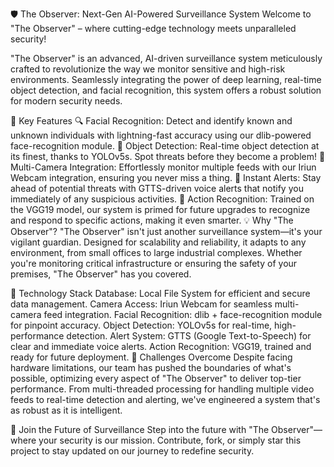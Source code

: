 🛡️ The Observer: Next-Gen AI-Powered Surveillance System
Welcome to "The Observer" – where cutting-edge technology meets unparalleled security!

"The Observer" is an advanced, AI-driven surveillance system meticulously crafted to revolutionize the way we monitor sensitive and high-risk environments. Seamlessly integrating the power of deep learning, real-time object detection, and facial recognition, this system offers a robust solution for modern security needs.

🚀 Key Features
🔍 Facial Recognition: Detect and identify known and unknown individuals with lightning-fast accuracy using our dlib-powered face-recognition module.
🎯 Object Detection: Real-time object detection at its finest, thanks to YOLOv5s. Spot threats before they become a problem!
🎥 Multi-Camera Integration: Effortlessly monitor multiple feeds with our Iriun Webcam integration, ensuring you never miss a thing.
📢 Instant Alerts: Stay ahead of potential threats with GTTS-driven voice alerts that notify you immediately of any suspicious activities.
🧠 Action Recognition: Trained on the VGG19 model, our system is primed for future upgrades to recognize and respond to specific actions, making it even smarter.
💡 Why "The Observer"?
"The Observer" isn't just another surveillance system—it's your vigilant guardian. Designed for scalability and reliability, it adapts to any environment, from small offices to large industrial complexes. Whether you're monitoring critical infrastructure or ensuring the safety of your premises, "The Observer" has you covered.

🔧 Technology Stack
Database: Local File System for efficient and secure data management.
Camera Access: Iriun Webcam for seamless multi-camera feed integration.
Facial Recognition: dlib + face-recognition module for pinpoint accuracy.
Object Detection: YOLOv5s for real-time, high-performance detection.
Alert System: GTTS (Google Text-to-Speech) for clear and immediate voice alerts.
Action Recognition: VGG19, trained and ready for future deployment.
🚧 Challenges Overcome
Despite facing hardware limitations, our team has pushed the boundaries of what's possible, optimizing every aspect of "The Observer" to deliver top-tier performance. From multi-threaded processing for handling multiple video feeds to real-time detection and alerting, we've engineered a system that's as robust as it is intelligent.

🌟 Join the Future of Surveillance
Step into the future with "The Observer"—where your security is our mission. Contribute, fork, or simply star this project to stay updated on our journey to redefine security.
